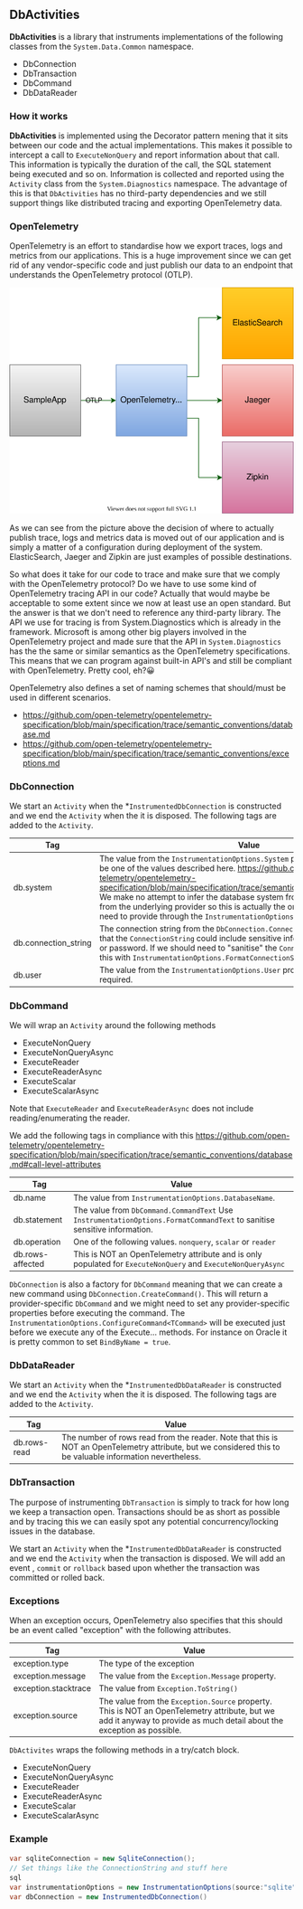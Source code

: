 ## DbActivities

**DbActivities** is a library that instruments implementations of the following classes from the `System.Data.Common` namespace.

* DbConnection
* DbTransaction
* DbCommand
* DbDataReader

### How it works

**DbActivities** is implemented using the Decorator pattern mening that it sits between our code and the actual implementations.
This makes it possible to intercept a call to `ExecuteNonQuery` and report information about that call.  This information is typically the duration of the call, the SQL statement being executed and so on. Information is collected and reported using the `Activity` class from the `System.Diagnostics` namespace. The advantage of this is that `DbActivities` has no third-party dependencies and we still support things like distributed tracing and exporting OpenTelemetry data.

### OpenTelemetry

OpenTelemetry is an effort to standardise how we export traces, logs and metrics from our applications. This is a huge improvement since we can get rid of any vendor-specific code and just publish our data to an endpoint that understands the OpenTelemetry protocol (OTLP).  

<img src="decorator.drawio.svg" style="zoom:150%;" />

As we can see from the picture above the decision of where to actually publish trace, logs and metrics data is moved out of our application and is simply a matter of a configuration during deployment of the system. ElasticSearch, Jaeger and Zipkin are just examples of possible destinations. 

So what does it take for our code to trace and make sure that we comply with the OpenTelemetry protocol?  Do we have to use some kind of OpenTelemetry tracing API in our code? Actually that would maybe be acceptable to some extent since we now at least use an open standard. But the answer is that we don't need to reference any third-party library.  The API we use for tracing is from System.Diagnostics which is already in the framework. Microsoft is among other big players involved in the OpenTelemetry project and made sure that the API in `System.Diagnostics` has the the same or similar semantics as the OpenTelemetry specifications. This means that we can program against built-in API's and still be compliant with OpenTelemetry. Pretty cool, eh?😀

OpenTelemetry also defines a set of naming schemes that should/must be used in different scenarios.

* https://github.com/open-telemetry/opentelemetry-specification/blob/main/specification/trace/semantic_conventions/database.md
* https://github.com/open-telemetry/opentelemetry-specification/blob/main/specification/trace/semantic_conventions/exceptions.md

### DbConnection

We start an `Activity` when the *`InstrumentedDbConnection` is constructed and we end the `Activity` when the it is disposed. 
The following tags are added to the `Activity`.

| Tag                  | Value                                                        |
| -------------------- | ------------------------------------------------------------ |
| db.system            | The value from the  `InstrumentationOptions.System` property. This value should be one of the values described here. https://github.com/open-telemetry/opentelemetry-specification/blob/main/specification/trace/semantic_conventions/database.md. We make no attempt to infer the database system from the connection string or from the underlying provider so this is actually the only value we absolutely need to provide through the `InstrumentationOptions`. |
| db.connection_string | The connection string from the `DbConnection.ConnectionString` property. Note that the `ConnectionString` could include sensitive information like the username or password. If we should need to "sanitise"  the `ConnectionString`, we can do this with `InstrumentationOptions.FormatConnectionString` |
| db.user              | The value from the `InstrumentationOptions.User` property. This value is NOT required. |

### DbCommand

We will wrap an `Activity` around the following methods

* ExecuteNonQuery
* ExecuteNonQueryAsync
* ExecuteReader
* ExecuteReaderAsync
* ExecuteScalar
* ExecuteScalarAsync

Note that `ExecuteReader` and `ExecuteReaderAsync` does not include reading/enumerating the reader.

We add the following tags in compliance with this https://github.com/open-telemetry/opentelemetry-specification/blob/main/specification/trace/semantic_conventions/database.md#call-level-attributes



| Tag              | Value                                                        |
| ---------------- | ------------------------------------------------------------ |
| db.name          | The value from `InstrumentationOptions.DatabaseName`.        |
| db.statement     | The value from `DbCommand.CommandText` Use `InstrumentationOptions.FormatCommandText` to sanitise sensitive information. |
| db.operation     | One of the following values. `nonquery`, `scalar` or `reader` |
| db.rows-affected | This is NOT an OpenTelemetry attribute and is only populated for `ExecuteNonQuery` and `ExecuteNonQueryAsync` |



`DbConnection` is also a factory for `DbCommand` meaning that we can create a new command using `DbConnection.CreateCommand()`. This will return a provider-specific `DbCommand`  and we might need to set any provider-specific properties before executing the command. The `InstrumentationOptions.ConfigureCommand<TCommand>` will be executed just before we execute any of the Execute... methods. For instance on Oracle it is pretty common to set `BindByName = true`.

### DbDataReader

We start an `Activity` when the *`InstrumentedDbDataReader` is constructed and we end the `Activity` when the it is disposed. 
The following tags are added to the `Activity`.

| Tag          | Value                                                        |
| ------------ | ------------------------------------------------------------ |
| db.rows-read | The number of rows read from the reader. Note that this is NOT an OpenTelemetry attribute, but we considered this to be valuable information nevertheless. |

### DbTransaction

The purpose of instrumenting `DbTransaction` is simply to track for how long we keep a transaction open. Transactions should be as short as possible and by tracing this we can easily spot any potential concurrency/locking issues in the database.

We start an `Activity` when the *`InstrumentedDbDataReader` is constructed and we end the `Activity` when the transaction is disposed. We will add an event , `commit` or `rollback` based upon whether the transaction was committed or rolled back.

### Exceptions

When an exception occurs, OpenTelemetry also specifies that this should be an event called "exception" with the following attributes. 

| Tag                  | Value                                                        |
| -------------------- | ------------------------------------------------------------ |
| exception.type       | The type of the exception                                    |
| exception.message    | The value from the `Exception.Message` property.             |
| exception.stacktrace | The value from `Exception.ToString()`                        |
| exception.source     | The value from the `Exception.Source` property. This is NOT an OpenTelemetry attribute, but we add it anyway to provide as much detail about the exception as possible. |

`DbActivites` wraps the following methods in a try/catch block.

* ExecuteNonQuery
* ExecuteNonQueryAsync
* ExecuteReader
* ExecuteReaderAsync
* ExecuteScalar
* ExecuteScalarAsync

### Example

```c#
var sqliteConnection = new SqliteConnection();
// Set things like the ConnectionString and stuff here
sql
var instrumentationOptions = new InstrumentationOptions(source:"sqlite");
var dbConnection = new InstrumentedDbConnection()
```











